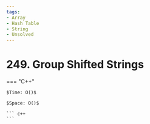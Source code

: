```yaml
---
tags:
- Array
- Hash Table
- String
- Unsolved
---
```



# 249. Group Shifted Strings

=== "C++"

    $Time: O()$

    $Space: O()$

    ``` c++
    ```